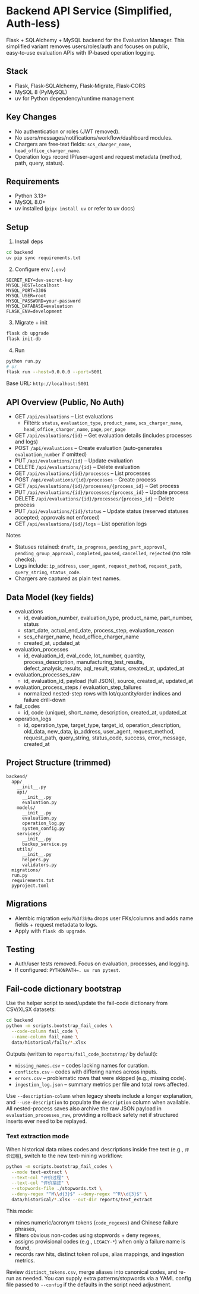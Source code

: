 # Backend API Service (Simplified, Auth‑less)

Flask + SQLAlchemy + MySQL backend for the Evaluation Manager. This simplified variant removes users/roles/auth and focuses on public, easy‑to‑use evaluation APIs with IP‑based operation logging.

## Stack
- Flask, Flask‑SQLAlchemy, Flask‑Migrate, Flask‑CORS
- MySQL 8 (PyMySQL)
- uv for Python dependency/runtime management

## Key Changes
- No authentication or roles (JWT removed).
- No users/messages/notifications/workflow/dashboard modules.
- Chargers are free‑text fields: `scs_charger_name`, `head_office_charger_name`.
- Operation logs record IP/user‑agent and request metadata (method, path, query, status).

## Requirements
- Python 3.13+
- MySQL 8.0+
- uv installed (`pipx install uv` or refer to uv docs)

## Setup
1) Install deps
```bash
cd backend
uv pip sync requirements.txt
```

2) Configure env (`.env`)
```env
SECRET_KEY=dev-secret-key
MYSQL_HOST=localhost
MYSQL_PORT=3306
MYSQL_USER=root
MYSQL_PASSWORD=your-password
MYSQL_DATABASE=evaluation
FLASK_ENV=development
```

3) Migrate + init
```bash
flask db upgrade
flask init-db
```

4) Run
```bash
python run.py
# or
flask run --host=0.0.0.0 --port=5001
```

Base URL: `http://localhost:5001`

## API Overview (Public, No Auth)
- GET `/api/evaluations` – List evaluations
  - Filters: `status`, `evaluation_type`, `product_name`, `scs_charger_name`, `head_office_charger_name`, `page`, `per_page`
- GET `/api/evaluations/{id}` – Get evaluation details (includes processes and logs)
- POST `/api/evaluations` – Create evaluation (auto‑generates `evaluation_number` if omitted)
- PUT `/api/evaluations/{id}` – Update evaluation
- DELETE `/api/evaluations/{id}` – Delete evaluation
- GET `/api/evaluations/{id}/processes` – List processes
- POST `/api/evaluations/{id}/processes` – Create process
- GET `/api/evaluations/{id}/processes/{process_id}` – Get process
- PUT `/api/evaluations/{id}/processes/{process_id}` – Update process
- DELETE `/api/evaluations/{id}/processes/{process_id}` – Delete process
- PUT `/api/evaluations/{id}/status` – Update status (reserved statuses accepted; approvals not enforced)
- GET `/api/evaluations/{id}/logs` – List operation logs

Notes
- Statuses retained: `draft`, `in_progress`, `pending_part_approval`, `pending_group_approval`, `completed`, `paused`, `cancelled`, `rejected` (no role checks).
- Logs include: `ip_address`, `user_agent`, `request_method`, `request_path`, `query_string`, `status_code`.
- Chargers are captured as plain text names.

## Data Model (key fields)
- evaluations
  - id, evaluation_number, evaluation_type, product_name, part_number, status
  - start_date, actual_end_date, process_step, evaluation_reason
  - scs_charger_name, head_office_charger_name
  - created_at, updated_at
- evaluation_processes
  - id, evaluation_id, eval_code, lot_number, quantity, process_description,
    manufacturing_test_results, defect_analysis_results, aql_result, status,
    created_at, updated_at
- evaluation_processes_raw
  - id, evaluation_id, payload (full JSON), source, created_at, updated_at
- evaluation_process_steps / evaluation_step_failures
  - normalized nested-step rows with lot/quantity/order indices and failure drill-down
- fail_codes
  - id, code (unique), short_name, description, created_at, updated_at
- operation_logs
  - id, operation_type, target_type, target_id, operation_description,
    old_data, new_data, ip_address, user_agent, request_method,
    request_path, query_string, status_code, success, error_message, created_at

## Project Structure (trimmed)
```
backend/
  app/
    __init__.py
    api/
      __init__.py
      evaluation.py
    models/
      __init__.py
      evaluation.py
      operation_log.py
      system_config.py
    services/
      __init__.py
      backup_service.py
    utils/
      __init__.py
      helpers.py
      validators.py
  migrations/
  run.py
  requirements.txt
  pyproject.toml
```

## Migrations
- Alembic migration `ee9a7b3f3b9a` drops user FKs/columns and adds name fields + request metadata to logs.
- Apply with `flask db upgrade`.

## Testing
- Auth/user tests removed. Focus on evaluation, processes, and logging.
- If configured: `PYTHONPATH=. uv run pytest`.

## Fail-code dictionary bootstrap

Use the helper script to seed/update the fail-code dictionary from CSV/XLSX datasets:

```bash
cd backend
python -m scripts.bootstrap_fail_codes \
  --code-column fail_code \
  --name-column fail_name \
  data/historical/fails/*.xlsx
```

Outputs (written to `reports/fail_code_bootstrap/` by default):
- `missing_names.csv` – codes lacking names for curation.
- `conflicts.csv` – codes with differing names across inputs.
- `errors.csv` – problematic rows that were skipped (e.g., missing code).
- `ingestion_log.json` – summary metrics per file and total rows affected.

Use `--description-column` when legacy sheets include a longer explanation, and `--use-description` to populate the `description` column when available.
All nested-process saves also archive the raw JSON payload in `evaluation_processes_raw`, providing a rollback safety net if structured inserts ever need to be replayed.

### Text extraction mode

When historical data mixes codes and descriptions inside free text (e.g., `评价过程`), switch to the new text-mining workflow:

```bash
python -m scripts.bootstrap_fail_codes \
  --mode text-extract \
  --text-col "评价过程" \
  --text-col "评价描述" \
  --stopwords-file ./stopwords.txt \
  --deny-regex "^M\\d{3}$" --deny-regex "^R\\d{3}$" \
  data/historical/*.xlsx --out-dir reports/text_extract
```

This mode:
- mines numeric/acronym tokens (`code_regexes`) and Chinese failure phrases,
- filters obvious non-codes using stopwords + deny regexes,
- assigns provisional codes (e.g., `LEGACY-*`) when only a failure name is found,
- records raw hits, distinct token rollups, alias mappings, and ingestion metrics.

Review `distinct_tokens.csv`, merge aliases into canonical codes, and re-run as needed. You can supply extra patterns/stopwords via a YAML config file passed to `--config` if the defaults in the script need adjustment.

